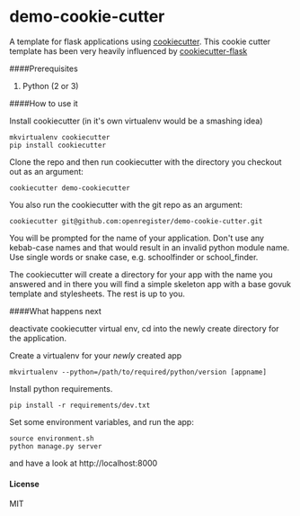demo-cookie-cutter
==================

A template for flask applications using [cookiecutter](https://github.com/audreyr/cookiecutter). This cookie cutter template has been very heavily influenced by [cookiecutter-flask](https://github.com/sloria/cookiecutter-flask)

####Prerequisites

1. Python (2 or 3)


####How to use it

Install cookiecutter (in it's own virtualenv would be a smashing idea)
```
mkvirtualenv cookiecutter
pip install cookiecutter
```

Clone the repo and then run cookiecutter with the directory you checkout out as an argument:

```
cookiecutter demo-cookiecutter
```

You also run the cookiecutter with the git repo as an argument:

```
cookiecutter git@github.com:openregister/demo-cookie-cutter.git
```

You will be prompted for the name of your application. Don't use any kebab-case names and that would result in an invalid python module name. Use single words or snake case, e.g. schoolfinder or school_finder.

The cookiecutter will create a directory for your app with the name you answered and in there you will find a simple skeleton app with a base govuk template and stylesheets. The rest is up to you.


####What happens next

deactivate cookiecutter virtual env, cd into the newly create directory for the application.

Create a virtualenv for your *newly* created app

```
mkvirtualenv --python=/path/to/required/python/version [appname]
```

Install python requirements.
```
pip install -r requirements/dev.txt
```

Set some environment variables, and run the app:

```
source environment.sh
python manage.py server
```

and have a look at http://localhost:8000


#### License
MIT
